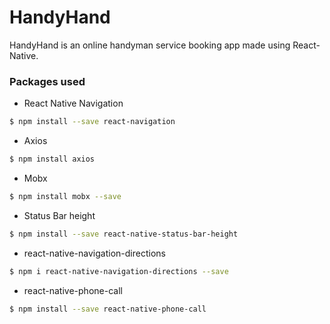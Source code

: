 # HandyHand
HandyHand is an online handyman service booking app made using React-Native.

### Packages used

 - React Native Navigation
 ```sh
$ npm install --save react-navigation
```
 - Axios
 ```sh
$ npm install axios
```
 - Mobx
 ```sh
$ npm install mobx --save
```
 - Status Bar height
 ```sh
$ npm install --save react-native-status-bar-height
```
 - react-native-navigation-directions
 ```sh
$ npm i react-native-navigation-directions --save
```
 - react-native-phone-call
 ```sh
$ npm install --save react-native-phone-call
```